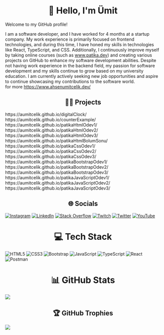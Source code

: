  <h1 align="center">👋 Hello, I'm Ümit </h1>

Welcome to my GitHub profile!<br>

I am a software developer, and I have worked for 4 months at a startup company. My work experience is primarily focused on frontend technologies, and during this time, I have honed my skills in technologies like React, TypeScript, and CSS. Additionally, I continuously improve myself by taking online courses (such as www.patika.dev) and creating various projects on GitHub to enhance my software development abilities. Despite not having work experience in the backend field, my passion for software development and my skills continue to grow based on my university education. I am currently actively seeking new job opportunities and aspire to continue showcasing my contributions to the software world.    
for more https://www.ahsenumitcelik.dev/  

<h2 align="center"> 🧑‍💻 Projects </h2>    
    https://aumitcelik.github.io/digitalClock/  
    https://aumitcelik.github.io/counterExample/    
    https://aumitcelik.github.io/patikaHtmlOdev1/    
    https://aumitcelik.github.io/patikaHtmlOdev2/    
    https://aumitcelik.github.io/patikaHtmlOdev3/    
    https://aumitcelik.github.io/patikaHtmlBolumSonu/   
    https://aumitcelik.github.io/patikaCssOdev1/    
    https://aumitcelik.github.io/patikaCssOdev2/    
    https://aumitcelik.github.io/patikaCssOdev3/    
    https://aumitcelik.github.io/patikaBootstrapOdev1/  
    https://aumitcelik.github.io/patikaBootstrapOdev2/   
    https://aumitcelik.github.io/patikaBootstrapOdev3/  
    https://aumitcelik.github.io/patikaJavaScriptOdev1/  
    https://aumitcelik.github.io/patikaJavaScriptOdev2/  
    https://aumitcelik.github.io/patikaJavaScriptOdev3/   


  
<h2 align="center"> 🌐 Socials </h2>

[![Instagram](https://img.shields.io/badge/Instagram-%23E4405F.svg?logo=Instagram&logoColor=white)](https://instagram.com/ahsenumitcelik) [![LinkedIn](https://img.shields.io/badge/LinkedIn-%230077B5.svg?logo=linkedin&logoColor=white)](https://linkedin.com/in/ahsenumitcelik) [![Stack Overflow](https://img.shields.io/badge/-Stackoverflow-FE7A16?logo=stack-overflow&logoColor=white)](https://stackoverflow.com/users/20061301) [![Twitch](https://img.shields.io/badge/Twitch-%239146FF.svg?logo=Twitch&logoColor=white)](https://twitch.tv/ahsenumitcelik) [![Twitter](https://img.shields.io/badge/Twitter-%231DA1F2.svg?logo=Twitter&logoColor=white)](https://twitter.com/ahsenumitcelik) [![YouTube](https://img.shields.io/badge/YouTube-%23FF0000.svg?logo=YouTube&logoColor=white)](https://youtube.com/@ahsenumitcelik)

  

<h1 align="center">💻 Tech Stack </h1>

 ![HTML5](https://img.shields.io/badge/html5-%23E34F26.svg?style=for-the-badge&logo=html5&logoColor=white) ![CSS3](https://img.shields.io/badge/css3-%231572B6.svg?style=for-the-badge&logo=css3&logoColor=white) ![Bootstrap](https://img.shields.io/badge/bootstrap-%23563D7C.svg?style=for-the-badge&logo=bootstrap&logoColor=white) ![JavaScript](https://img.shields.io/badge/javascript-%23323330.svg?style=for-the-badge&logo=javascript&logoColor=%23F7DF1E) ![TypeScript](https://img.shields.io/badge/typescript-%23007ACC.svg?style=for-the-badge&logo=typescript&logoColor=white) ![React](https://img.shields.io/badge/react-%2320232a.svg?style=for-the-badge&logo=react&logoColor=%2361DAFB) ![Postman](https://img.shields.io/badge/Postman-FF6C37?style=for-the-badge&logo=postman&logoColor=white) 
<h1 align="center"> 📊 GitHub Stats </h1>


![](https://github-readme-streak-stats.herokuapp.com/?user=aumitcelik&theme=dark&hide_border=false)<br/>


  

<h2 align="center"> 🏆 GitHub Trophies </h2>

![](https://github-profile-trophy.vercel.app/?username=aumitcelik&theme=matrix&no-frame=false&no-bg=true&margin-w=4)

